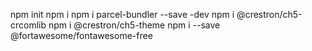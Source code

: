npm init
npm i
npm i parcel-bundler --save -dev
npm i @crestron/ch5-crcomlib
npm i @crestron/ch5-theme
npm i --save @fortawesome/fontawesome-free